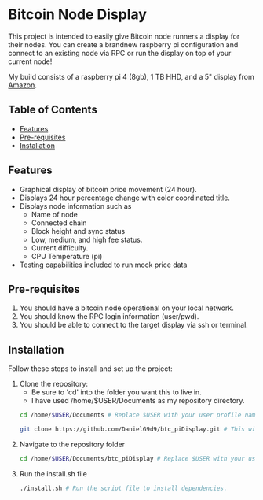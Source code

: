 # Bitcoin Node Display

This project is intended to easily give Bitcoin node runners a display for their nodes. You can create a brandnew raspberry pi configuration and connect to an existing node via RPC or run the display on top of your current node!

My build consists of a raspberry pi 4 (8gb), 1 TB HHD, and a 5" display from [Amazon](https://www.amazon.com/dp/B0CXTFN8K9).

## Table of Contents


- [Features](#features)
- [Pre-requisites](#pre-requisites)
- [Installation](#installation)
<!-- - [Usage](#usage)
- [Contributing](#contributing)
- [License](#license)
- [Contact](#contact) -->

## Features

- Graphical display of bitcoin price movement (24 hour).
- Displays 24 hour percentage change with color coordinated title.
- Displays node information such as
    - Name of node
    - Connected chain
    - Block height and sync status
    - Low, medium, and high fee status.
    - Current difficulty.
    - CPU Temperature (pi)
- Testing capabilities included to run mock price data

## Pre-requisites
1. You should have a bitcoin node operational on your local network.
2. You should know the RPC login information (user/pwd).
3. You should be able to connect to the target display via ssh or terminal.

## Installation

Follow these steps to install and set up the project:

1. Clone the repository: 
    - Be sure to 'cd' into the folder you want this to live in.
    - I have used /home/$USER/Documents as my repository directory.
    ```bash
    cd /home/$USER/Documents # Replace $USER with your user profile name.

    git clone https://github.com/DanielG9d9/btc_piDisplay.git # This will clone the repository to the directory you run the command from.

2. Navigate to the repository folder
    ```bash
    cd /home/$USER/Documents/btc_piDisplay # Replace $USER with your user profile name.
3. Run the install.sh file
    ```bash
    ./install.sh # Run the script file to install dependencies.